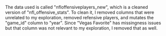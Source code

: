 The data used is called "nfloffensiveplayers_new", which is a cleaned version of "nfl_offensive_stats". To clean it, I removed columns that were unrelated to my exploration, removed refensive players, and mutates the "game_id" column to "year". Since "Vegas Favorite" has missingness issues but that column was not relevant to my exploration, I removed that as well.
